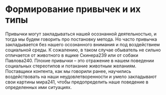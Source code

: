 # Формирование привычек и их типы

Привычки могут закладываться нашей осознанной деятельностью, и тогда мы будем говорить про постановку метода. Но часто привычка закладывается без нашего осознанного внимания и под воздействием социальной среды. К сожалению, в таком случае обыватель не сильно отличается от животного в ящике Скинера239 или от собаки Павлова240. Плохие привычки – это отражение в нашем поведении социальных стереотипов и потакание животным желаниям. Поставщики контента, как мы говорили ранее, научились воздействовать на наши неудовлетворенности и умело закладывают свои картины мира241, чтобы предопределить наше поведение в определенных ими ситуациях.
